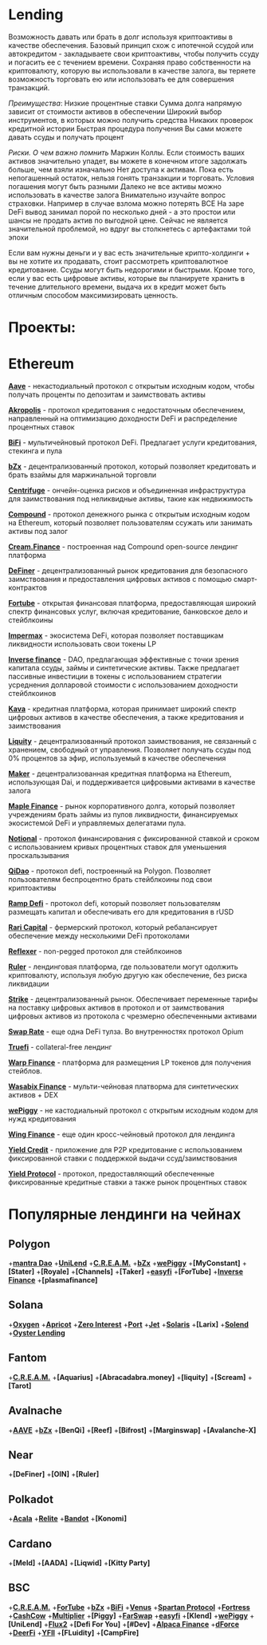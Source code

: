 # Lending
Возможность давать или брать в долг используя криптоактивы в качестве обеспечения. 
Базовый принцип схож с ипотечной ссудой или автокредитом - закладываете свои криптоактивы, 
чтобы получить ссуду и погасить ее с течением времени.
Сохраняя право собственности на криптовалюту, которую вы использовали в качестве залога, 
вы теряете возможность торговать ею или использовать ее для совершения транзакций.

*Преимущества*:
Низкие процентные ставки
Сумма долга напрямую зависит от стоимости активов в обеспечении
Широкий выбор инструментов, в которых можно получить средства
Никаких проверок кредитной истории
Быстрая процедура получения
Вы сами можете давать ссуды и получать процент

*Риски. О чем важно помнить*
Маржин Коллы. Если стоимость ваших активов значительно упадет, вы можете в конечном итоге задолжать больше, чем взяли изначально
Нет доступа к активам. Пока есть непогашенный остаток, нельзя гонять транзакции и торговать. Условия погашения могут быть разными
Далеко не все активы можно использовать в качестве залога
Внимательно изучайте вопрос страховки. Например в случае взлома можно потерять ВСЕ
На заре DeFi вывод занимал порой по несколько дней - а это простои или шансы не продать актив по выгодной цене. Сейчас не является значительной проблемой, но вдруг вы столкнетесь с артефактами той эпохи

Если вам нужны деньги и у вас есть значительные крипто-холдинги + вы не хотите их продавать, стоит рассмотреть криптовалютное кредитование. 
Ссуды могут быть недорогими и быстрыми. Кроме того, если у вас есть цифровые активы, которые вы планируете хранить в течение длительного времени, 
выдача их в кредит может быть отличным способом максимизировать ценность.


# Проекты:

# Ethereum

**[Aave](https://aave.com/)** - некастодиальный протокол с открытым исходным кодом, чтобы получать проценты по депозитам и заимствовать активы

**[Akropolis](https://akropolis.io/)** - протокол кредитования с недостаточным обеспечением, направленный на оптимизацию доходности DeFi и распределение процентных ставок

**[BiFi](https://beefy.finance/)** - мультичейновый протокол DeFi. Предлагает услуги кредитования, стекинга и пула

**[bZx](https://bzx.network/)** - децентрализованный протокол, который позволяет кредитовать и брать взаймы для маржинальной торговли

**[Centrifuge](https://centrifuge.io/)** - ончейн-оценка рисков и объединенная инфраструктура для заимствования под неликвидные активы, такие как недвижимость

**[Compound](https://compound.finance/)** - протокол денежного рынка с открытым исходным кодом на Ethereum, который позволяет пользователям ссужать или занимать активы под залог

**[Cream.Finance](https://cream.finance/)** - построенная над Compound open-source лендинг платформа

**[DeFiner](https://definer.org/)** - децентрализованный рынок кредитования для безопасного заимствования и предоставления цифровых активов с помощью смарт-контрактов

**[Fortube](https://for.tube/home)** - открытая финансовая платформа, предоставляющая широкий спектр финансовых услуг, включая кредитование, банковское дело и стейблкоины

**[Impermax](https://impermax.finance/)** - экосистема DeFi, которая позволяет поставщикам ликвидности использовать свои токены LP

**[Inverse finance](https://inverse.finance/)** - DAO, предлагающая эффективные с точки зрения капитала ссуды, займы и синтетические активы. 
                      Также предлагает пассивные инвестиции в токены с использованием стратегии усреднения 
                      долларовой стоимости с использованием доходности стейблкоинов

**[Kava](https://www.kava.io/)** - кредитная платформа, которая принимает широкий спектр цифровых активов в качестве обеспечения, а также кредитования и заимствования

**[Liquity](https://www.liquity.org/)** - децентрализованный протокол заимствования, не связанный с хранением, свободный от управления. 
	  Позволяет получать ссуды под 0% процентов за эфир, используемый в качестве обеспечения

**[Maker](https://makerdao.com/)** - децентрализованная кредитная платформа на Ethereum, использующая Dai, и поддерживается цифровыми активами в качестве залога

**[Maple Finance](https://maple.finance/)** - рынок корпоративного долга, который позволяет учреждениям брать займы из пулов ликвидности, финансируемых 
                    экосистемой DeFi и управляемых делегатами пула.

**[Notional](https://notional.finance/)** - протокол финансирования с фиксированной ставкой и сроком с использованием кривых процентных ставок для уменьшения проскальзывания

**[QiDao](https://www.mai.finance/)** - протокол defi, построенный на Polygon. Позволяет пользователям беспроцентно брать стейблкоины под свои криптоактивы

**[Ramp Defi](https://www.rampdefi.com/)** - протокол defi, который позволяет пользователям размещать капитал и обеспечивать его для кредитования в rUSD

**[Rari Capital](https://www.rari.capital/)** - фермерский протокол, который ребалансирует обеспечение между несколькими DeFi протоколами

**[Reflexer](https://reflexer.finance/)** - non-pegged протокол для стейблкоинов

**[Ruler](https://rulerprotocol.com/)** - лендинговая платформа, где пользователи могут одолжить криптовалюту, используя любую другую как обеспечение, без риска ликвидации

**[Strike](https://www.strikecoin.co/)** - децентрализованный рынок. Обеспечивает переменные тарифы на поставку цифровых активов в протокол и от заимствования 
             цифровых активов из протокола с чрезмерно обеспеченными активами

**[Swap Rate](https://swaprate.finance/)** - еще одна DeFi тулза. Во внутренностях протокол Opium

**[Truefi](https://truefi.io/)** - collateral-free лендинг

**[Warp Finance](https://www.warp.finance/)** - платформа для размещения LP токенов для получения стейблов.

**[Wasabix Finance](https://bsc.wasabix.finance/)** - мульти-чейновая платворма для синтетических активов + DEX

**[wePiggy](https://wepiggy.com)** - не кастодиальный протокол с открытым исходным кодом для нужд кредитования

**[Wing Finance](https://wing.finance/)** - еще один кросс-чейновый протокол для лендинга

**[Yield Credit](https://yield.credit/)** - приложение для P2P кредитование с использованием фиксированной ставки с поддержкой выдачи ссуд/заимствования

**[Yield Protocol](https://yieldprotocol.org/)** - протокол, предоставляющий обеспеченные фиксированные кредитные ставки а также рынок процентных ставок


# Популярные лендинги на чейнах

## Polygon
+**[mantra Dao](https://mantradao.com)** 
+**[UniLend](https://unilend.finance/)** 
+**[C.R.E.A.M.](https://app.cream.finance/)** 
+**[bZx](https://bzx.network/)** 
+**[wePiggy](https://wepiggy.com)** 
+**[MyConstant]** 
+**[Stater]**
+**[Royale]**
+**[Channels]**
+**[Taker]**
+**[easyfi](https://easyfi.network/)**
+**[ForTube]**
+**[Inverse Finance](https://inverse.finance/)**
+**[plasmafinance]**

## Solana
+**[Oxygen](https://www.oxygen.org)**
+**[Apricot](https://apricot.one/#/)**
+**[Zero Interest](https://www.zeropercenter.org)**
+**[Port](https://t.co/klocNW2iLw?amp=1)**
+**[Jet](https://www.jetprotocol.io/)**
+**[Solaris](https://solarisprotocol.com/)**
+**[Larix]**
+**[Solend](https://solend.fi/)**
+**[Oyster Lending](https://github.com/solana-labs/oyster-lending)**

## Fantom
+**[C.R.E.A.M.](https://app.cream.finance/)**
+**[Aquarius]**
+**[Abracadabra.money]**
+**[liquity]**
+**[Scream]**
+**[Tarot]**

## Avalnache
+**[AAVE](https://aave.com/)**
+**[bZx](https://bzx.network/)**
+**[BenQi]**
+**[Reef]**
+**[Bifrost]**
+**[Marginswap]**
+**[Avalanche-X]**

## Near
+**[DeFiner]**
+**[OIN]**
+**[Ruler]**

## Polkadot
+**[Acala](https://acala.network/)**
+**[Relite](https://www.relite.finance/)**
+**[Bandot](https://github.com/bandotio/unsecured-lending/tree/delegate)**
+**[Konomi]**

## Cardano
+**[Meld]**
+**[AADA]**
+**[Liqwid]**
+**[Kitty Party]**

## BSC
+**[C.R.E.A.M.](https://cream.finance/)**
+**[ForTube](https://for.tube/)**
+**[bZx](https://bzx.network/)**
+**[BiFi](https://beefy.finance/)**
+**[Venus](https://venus.finance/)**
+**[Spartan Protocol](https://spartanprotocol.org/)**
+**[Fortress](https://www.fortress.loans/)**
+**[CashCow](https://bsc.cashcow.finance/)**
+**[Multiplier](https://multiplier.finance/)**
+**[Piggy]**
+**[FarSwap](https://bsc.farswap.finance/)**
+**[easyfi](https://easyfi.network/)**
+**[Klend]**
+**[wePiggy](https://wepiggy.com)**
+**[UniLend]**
+**[Flux2](https://v2.flux.01.finance/)**
+**[Defi For You]**
+**[#Dev]**
+**[Alpaca Finance](https://www.alpacafinance.org/)**
+**[dForce](https://dforce.network/)**
+**[DeerFi](https://deerfi.com/)**
+**[YFII](https://yfii.finance/#/)**
+**[FLuidity]**
+**[CampFire]**

